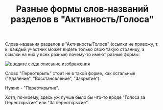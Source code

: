 ﻿---
title: "Разные формы слов-названий разделов в &quot;Активность/Голоса&quot;"
se.owner.user_id: 507426
se.owner.display_name: "wchistow"
se.owner.link: "https://ru.meta.stackoverflow.com/users/507426/wchistow"
se.link: "https://ru.meta.stackoverflow.com/questions/13046/%d0%a0%d0%b0%d0%b7%d0%bd%d1%8b%d0%b5-%d1%84%d0%be%d1%80%d0%bc%d1%8b-%d1%81%d0%bb%d0%be%d0%b2-%d0%bd%d0%b0%d0%b7%d0%b2%d0%b0%d0%bd%d0%b8%d0%b9-%d1%80%d0%b0%d0%b7%d0%b4%d0%b5%d0%bb%d0%be%d0%b2-%d0%b2-%d0%90%d0%ba%d1%82%d0%b8%d0%b2%d0%bd%d0%be%d1%81%d1%82%d1%8c-%d0%93%d0%be%d0%bb%d0%be%d1%81%d0%b0"
se.question_id: 13046
se.post_type: question
---
<p>Слова-названия разделов в &quot;Активность/Голоса&quot; (ссылки не привожу, т. к. каждый участник может видеть только свою такую страницу, а ссылки на них у всех разные) почему-то имеют разные формы:</p>
<p><a href="https://i.stack.imgur.com/4lEiq.png" rel="nofollow noreferrer"><img src="https://i.stack.imgur.com/4lEiq.png" alt="введите сюда описание изображения" /></a></p>
<p>Слово &quot;Переоткрыть&quot; стоит не в такой форме, как остальные (&quot;Удаление&quot;, &quot;Восстановление&quot;, &quot;Закрытие&quot;).</p>
<p>Нужно - &quot;Переоткрытие&quot;.</p>
<p>Хотя, по-моему, здесь уж лучше было бы что-то вроде &quot;Голоса за Переоткрытие&quot; или &quot;За переоткрытие&quot;.</p>
